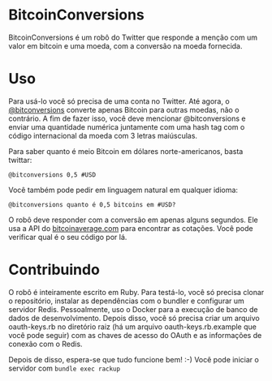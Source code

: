 BitcoinConversions
=================

BitcoinConversions é um robô do Twitter que responde a menção com um valor em bitcoin e uma moeda, com a conversão na moeda fornecida.

Uso
===

Para usá-lo você só precisa de uma conta no Twitter. Até agora, o [@bitconversions](https://twitter.com/bitconversions) converte apenas Bitcoin para outras moedas, não o contrário. A fim de fazer isso, você deve mencionar @bitconversions e enviar uma quantidade numérica juntamente com uma hash tag com o código internacional da moeda com 3 letras maiúsculas.

Para saber quanto é meio Bitcoin em dólares norte-americanos, basta twittar:

    @bitconversions 0,5 #USD

Você também pode pedir em linguagem natural em qualquer idioma:

    @bitconversions quanto é 0,5 bitcoins em #USD?

O robô deve responder com a conversão em apenas alguns segundos. Ele usa a API do [bitcoinaverage.com](http://bitcoinaverage.com) para encontrar as cotações. Você pode verificar qual é o seu código por lá.

Contribuindo
===========

O robô é inteiramente escrito em Ruby. Para testá-lo, você só precisa clonar o repositório, instalar as dependências com o bundler e configurar um servidor Redis. Pessoalmente, uso o Docker para a execução de banco de dados de desenvolvimento. Depois disso, você só precisa criar um arquivo oauth-keys.rb no diretório raiz (há um arquivo oauth-keys.rb.example que você pode seguir) com as chaves de acesso do OAuth e as informações de conexão com o Redis.

Depois de disso, espera-se que tudo funcione bem! :-) Você pode iniciar o servidor com `bundle exec rackup`
